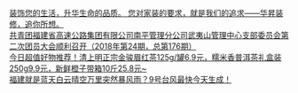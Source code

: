   
[装饰您的生活，升华生命的品质。  您对家装的要求，就是我们的追求——华昇装修，追你所想。](http://www.dianyue.me/archives/075/swrq4vpk03disjks/)  
[共青团福建省高速公路集团有限公司南平管理分公司武夷山管理中心支部委员会第二次团员大会顺利召开（2018年第24期，总第176期）](http://www.dianyue.me/archives/854/nlrrric423ldapuj/)  
[今日超值好物推荐！清上明正宗金骏眉红茶125g/罐6.9元，糯米香普洱茶礼盒装250g9.9元，新鲜橙子带箱10斤25.8元~](http://www.dianyue.me/archives/580/x2q9jr6mtakqsv5i/)  
[福建就是蓝天白云晴空万里突然暴风雨？9号台风最快今天生成！](http://www.dianyue.me/archives/877/xo3tyfho6in93edc/)